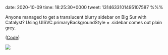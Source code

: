 date: 2020-10-09
time: 18:25:30+0000
tweet: 1314633101495107587
%%%

Anyone managed to get a translucent blurry sidebar on Big Sur with Catalyst? Using UISVC.primaryBackgroundStyle = .sidebar comes out plain grey.

([Code](https://gist.github.com/douglashill/25a37282bc0c4dfc6aab92649a621812))

![](Ej6D0nsXcAEETEU.jpg)
